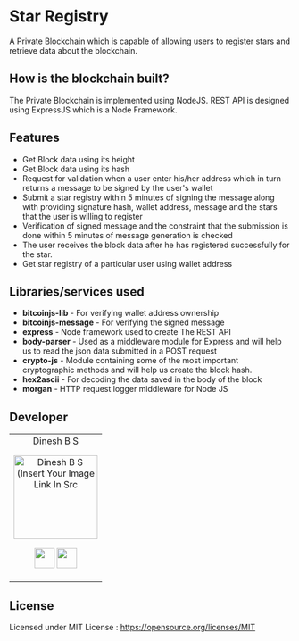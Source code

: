 # Star Registry
A Private Blockchain which is capable of allowing users to register stars and retrieve data about the blockchain.

## How is the blockchain built?
The Private Blockchain is implemented using NodeJS. REST API is designed using ExpressJS which is a Node Framework.

## Features
* Get Block data using its height
* Get Block data using its hash
* Request for validation when a user enter his/her address which in turn returns a message to be signed by the user's wallet
* Submit a star registry within 5 minutes of signing the message along with providing signature hash, wallet address, message and the stars that the user is willing to register
* Verification of signed message and the constraint that the submission is done within 5 minutes of message generation is checked
* The user receives the block data after he has registered successfully for the star.
* Get star registry of a particular user using wallet address

## Libraries/services used
* **bitcoinjs-lib** - For verifying wallet address ownership
* **bitcoinjs-message** - For verifying the signed message
* **express** - Node framework used to create The REST API
* **body-parser** - Used as a middleware module for Express and will help us to read the json data submitted in a POST request
* **crypto-js** - Module containing some of the most important cryptographic methods and will help us create the block hash.
* **hex2ascii** - For decoding the data saved in the body of the block
* **morgan** - HTTP request logger middleware for Node JS

## Developer
<table>
<tr align="center">
<td>
Dinesh B S
<p align="center">
<img src = "https://i.ibb.co/kxLPy5G/dinesh-pic.jpg" width="150" height="150" alt="Dinesh B S (Insert Your Image Link In Src">
</p>
<p align="center">
<a href = "https://github.com/DineshBS44"><img src = "http://www.iconninja.com/files/241/825/211/round-collaboration-social-github-code-circle-network-icon.svg" width="36" height = "36"/></a>
<a href = "https://www.linkedin.com/in/dinesh-b-s-197983192/">
<img src = "http://www.iconninja.com/files/863/607/751/network-linkedin-social-connection-circular-circle-media-icon.svg" width="36" height="36"/>
</a>
</p>
</td>
</tr>
  </table>

## License
Licensed under MIT License :  https://opensource.org/licenses/MIT

<br>
<br>
